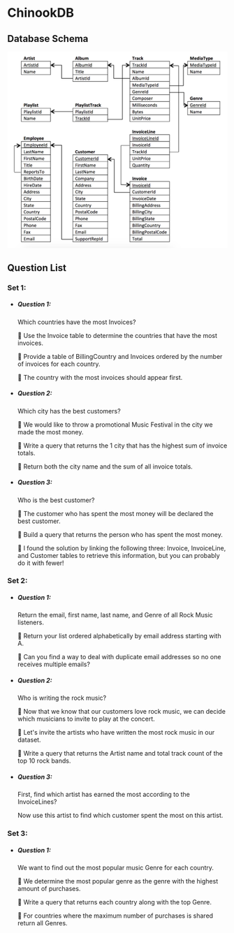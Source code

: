 # ChinookDB

## Database Schema
![alt text](https://github.com/Ladydiana/ChinookDB/blob/master/DatabaseSchema.png)

## Question List

### Set 1:
- ##### Question 1: 
    Which countries have the most Invoices?
	
	 :paperclip: Use the Invoice table to determine the countries that have the most invoices. 
	
     :paperclip: Provide a table of BillingCountry and Invoices ordered by the number of invoices for each country. 
	
     :paperclip: The country with the most invoices should appear first.
		
- ##### Question 2: 
    Which city has the best customers?
	
	 :paperclip: We would like to throw a promotional Music Festival in the city we made the most money. 
	
     :paperclip: Write a query that returns the 1 city that has the highest sum of invoice totals. 
	
     :paperclip: Return both the city name and the sum of all invoice totals.
		
- ##### Question 3: 
    Who is the best customer?
	
	 :paperclip: The customer who has spent the most money will be declared the best customer. 
	
     :paperclip: Build a query that returns the person who has spent the most money. 
    
	 :paperclip: I found the solution by linking the following three: Invoice, InvoiceLine, and Customer tables to retrieve this information, but you can probably do it with fewer!


### Set 2:
- ##### Question 1: 
    Return the email, first name, last name, and Genre of all Rock Music listeners.
	
	 :paperclip: Return your list ordered alphabetically by email address starting with A. 
    
	 :paperclip: Can you find a way to deal with duplicate email addresses so no one receives multiple emails? 
- ##### Question 2:
	Who is writing the rock music?
	
	 :paperclip: Now that we know that our customers love rock music, we can decide which musicians to invite to play at the concert.
	
	 :paperclip: Let's invite the artists who have written the most rock music in our dataset. 
	
	 :paperclip: Write a query that returns the Artist name and total track count of the top 10 rock bands. 
- ##### Question 3:
	First, find which artist has earned the most according to the InvoiceLines?
	
	Now use this artist to find which customer spent the most on this artist.

		
### Set 3:
- ##### Question 1: 
	We want to find out the most popular music Genre for each country. 
	
	 :paperclip: We determine the most popular genre as the genre with the highest amount of purchases. 
	
	 :paperclip: Write a query that returns each country along with the top Genre. 
	
	 :paperclip: For countries where the maximum number of purchases is shared return all Genres.
	